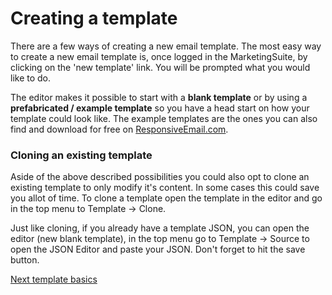 # Creating a template

There are a few ways of creating a new email template. The most easy way to create a new email template 
is, once logged in the MarketingSuite, by clicking on the 'new template' link. You will be prompted what 
you would like to do.

The editor makes it possible to start with a **blank template** or by using a **prefabricated / example 
template** so you have a head start on how your template could look like. The example templates are the ones 
you can also find and download for free on [ResponsiveEmail.com](https://www.responsiveemail.com).

### Cloning an existing template
Aside of the above described possibilities you could also opt to clone an existing template to only modify 
it's content. In some cases this could save you allot of time. To clone a template open the template in the editor and go in the top menu to Template -> Clone.

Just like cloning, if you already have a template JSON, you can open the editor (new blank template), in the top menu go to Template -> Source to open the JSON Editor and paste your JSON. Don't forget to hit the save button.

[Next template basics](copernica-docs:MarketingSuite/template-editor/template-basics)
